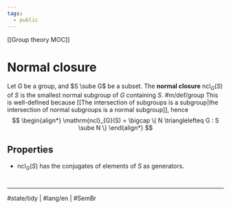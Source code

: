 ```yaml
---
tags:
  - public
---
```

[[Group theory MOC]]
# Normal closure

Let $G$ be a group, and $S \sube G$ be a subset.
The **normal closure** $\mathrm{ncl}_{G}(S)$ of $S$ is the smallest normal subgroup of $G$ containing $S$. #m/def/group 
This is well-defined because [[The intersection of subgroups is a subgroup|the intersection of normal subgroups is a normal subgroup]], hence
$$
\begin{align*}
\mathrm{ncl}_{G}(S) = \bigcap \{ N \trianglelefteq G : S \sube N \}
\end{align*}
$$

## Properties

- $\mathrm{ncl}_{G}(S)$ has the conjugates of elements of $S$ as generators.

#
---
#state/tidy | #lang/en | #SemBr
